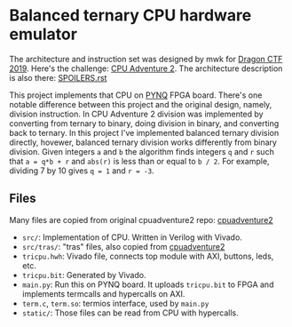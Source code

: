 # Balanced ternary CPU hardware emulator

The architecture and instruction set was designed by mwk for
[Dragon CTF 2019](https://ctftime.org/event/887). Here's the challenge:
[CPU Adventure 2](https://github.com/mwkmwkmwk/cpuadventure2). The architecture
description is also there:
[SPOILERS.rst](https://github.com/mwkmwkmwk/cpuadventure2/blob/master/SPOILERS.rst#the-machine)

This project implements that CPU on [PYNQ](http://www.pynq.io/) FPGA board.
There's one notable difference between this project and the original design,
namely, division instruction. In CPU Adventure 2 division was implemented by
converting from ternary to binary, doing division in binary, and converting back
to ternary. In this project I've implemented balanced ternary division directly,
hovewer, balanced ternary division works differently from binary division. Given
integers `a` and `b` the algorithm finds integers `q` and `r` such that
`a = q*b + r` and `abs(r)` is less than or equal to `b / 2`. For example,
dividing 7 by 10 gives `q = 1` and `r = -3`.

## Files

Many files are copied from original cpuadventure2 repo:
[cpuadventure2](https://github.com/mwkmwkmwk/cpuadventure2/tree/master/solution)

- `src/`: Implementation of CPU. Written in Verilog with Vivado.
- `src/tras/`: "tras" files, also copied from
[cpuadventure2](https://github.com/mwkmwkmwk/cpuadventure2/tree/master/solution)
- `tricpu.hwh`: Vivado file, connects top module with AXI, buttons, leds, etc.
- `tricpu.bit`: Generated by Vivado.
- `main.py`: Run this on PYNQ board. It uploads `tricpu.bit` to FPGA and
implements termcalls and hypercalls on AXI.
- `term.c`, `term.so`: termios interface, used by `main.py`
- `static/`: Those files can be read from CPU with hypercalls.
